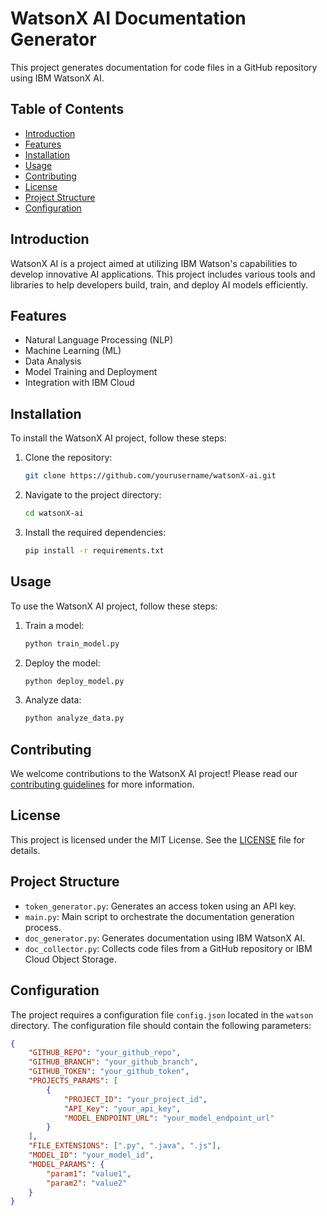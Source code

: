 # WatsonX AI Documentation Generator

This project generates documentation for code files in a GitHub repository using IBM WatsonX AI.

## Table of Contents

- [Introduction](#introduction)
- [Features](#features)
- [Installation](#installation)
- [Usage](#usage)
- [Contributing](#contributing)
- [License](#license)
- [Project Structure](#project-structure)
- [Configuration](#configuration)

## Introduction

WatsonX AI is a project aimed at utilizing IBM Watson's capabilities to develop innovative AI applications. This project includes various tools and libraries to help developers build, train, and deploy AI models efficiently.

## Features

- Natural Language Processing (NLP)
- Machine Learning (ML)
- Data Analysis
- Model Training and Deployment
- Integration with IBM Cloud

## Installation

To install the WatsonX AI project, follow these steps:

1. Clone the repository:
    ```bash
    git clone https://github.com/yourusername/watsonX-ai.git
    ```
2. Navigate to the project directory:
    ```bash
    cd watsonX-ai
    ```
3. Install the required dependencies:
    ```bash
    pip install -r requirements.txt
    ```

## Usage

To use the WatsonX AI project, follow these steps:

1. Train a model:
    ```bash
    python train_model.py
    ```
2. Deploy the model:
    ```bash
    python deploy_model.py
    ```
3. Analyze data:
    ```bash
    python analyze_data.py
    ```

## Contributing

We welcome contributions to the WatsonX AI project! Please read our [contributing guidelines](CONTRIBUTING.md) for more information.

## License

This project is licensed under the MIT License. See the [LICENSE](LICENSE) file for details.

## Project Structure

- `token_generator.py`: Generates an access token using an API key.
- `main.py`: Main script to orchestrate the documentation generation process.
- `doc_generator.py`: Generates documentation using IBM WatsonX AI.
- `doc_collector.py`: Collects code files from a GitHub repository or IBM Cloud Object Storage.

## Configuration

The project requires a configuration file `config.json` located in the `watson` directory. The configuration file should contain the following parameters:

```json
{
    "GITHUB_REPO": "your_github_repo",
    "GITHUB_BRANCH": "your_github_branch",
    "GITHUB_TOKEN": "your_github_token",
    "PROJECTS_PARAMS": [
        {
            "PROJECT_ID": "your_project_id",
            "API_Key": "your_api_key",
            "MODEL_ENDPOINT_URL": "your_model_endpoint_url"
        }
    ],
    "FILE_EXTENSIONS": [".py", ".java", ".js"],
    "MODEL_ID": "your_model_id",
    "MODEL_PARAMS": {
        "param1": "value1",
        "param2": "value2"
    }
}